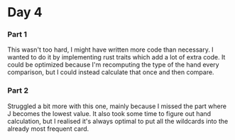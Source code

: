 # Day 4
### Part 1
This wasn't too hard, I might have written more code than necessary. I wanted to do it by implementing rust traits 
which add a lot of extra code. It could be optimized because I'm recomputing the type of the hand every comparison,
but I could instead calculate that once and then compare.

### Part 2
Struggled a bit more with this one, mainly because I missed the part where J becomes the lowest value. It also took some
time to figure out hand calculation, but I realised it's always optimal to put all the wildcards into the already most
frequent card. 
